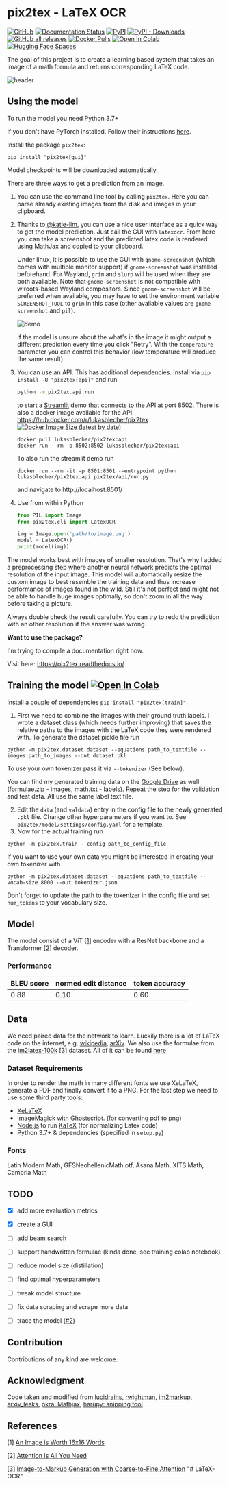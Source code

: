 # pix2tex - LaTeX OCR

[![GitHub](https://img.shields.io/github/license/lukas-blecher/LaTeX-OCR)](https://github.com/lukas-blecher/LaTeX-OCR) [![Documentation Status](https://readthedocs.org/projects/pix2tex/badge/?version=latest)](https://pix2tex.readthedocs.io/en/latest/?badge=latest) [![PyPI](https://img.shields.io/pypi/v/pix2tex?logo=pypi)](https://pypi.org/project/pix2tex) [![PyPI - Downloads](https://img.shields.io/pypi/dm/pix2tex?logo=pypi)](https://pypi.org/project/pix2tex) [![GitHub all releases](https://img.shields.io/github/downloads/lukas-blecher/LaTeX-OCR/total?color=blue&logo=github)](https://github.com/lukas-blecher/LaTeX-OCR/releases) [![Docker Pulls](https://img.shields.io/docker/pulls/lukasblecher/pix2tex?logo=docker)](https://hub.docker.com/r/lukasblecher/pix2tex) [![Open In Colab](https://colab.research.google.com/assets/colab-badge.svg)](https://colab.research.google.com/github/lukas-blecher/LaTeX-OCR/blob/main/notebooks/LaTeX_OCR_test.ipynb) [![Hugging Face Spaces](https://img.shields.io/badge/🤗%20Hugging%20Face-Spaces-blue)](https://huggingface.co/spaces/lukbl/LaTeX-OCR)

The goal of this project is to create a learning based system that takes an image of a math formula and returns corresponding LaTeX code. 

![header](https://user-images.githubusercontent.com/55287601/109183599-69431f00-778e-11eb-9809-d42b9451e018.png)

## Using the model
To run the model you need Python 3.7+

If you don't have PyTorch installed. Follow their instructions [here](https://pytorch.org/get-started/locally/).

Install the package `pix2tex`: 

```
pip install "pix2tex[gui]"
```

Model checkpoints will be downloaded automatically.

There are three ways to get a prediction from an image. 
1. You can use the command line tool by calling `pix2tex`. Here you can parse already existing images from the disk and images in your clipboard.

2. Thanks to [@katie-lim](https://github.com/katie-lim), you can use a nice user interface as a quick way to get the model prediction. Just call the GUI with `latexocr`. From here you can take a screenshot and the predicted latex code is rendered using [MathJax](https://www.mathjax.org/) and copied to your clipboard.

    Under linux, it is possible to use the GUI with `gnome-screenshot` (which comes with multiple monitor support) if `gnome-screenshot` was installed beforehand. For Wayland, `grim` and `slurp` will be used when they are both available. Note that `gnome-screenshot` is not compatible with wlroots-based Wayland compositors. Since `gnome-screenshot` will be preferred when available, you may have to set the environment variable `SCREENSHOT_TOOL` to `grim` in this case (other available values are `gnome-screenshot` and `pil`).

    ![demo](https://user-images.githubusercontent.com/55287601/117812740-77b7b780-b262-11eb-81f6-fc19766ae2ae.gif)

    If the model is unsure about the what's in the image it might output a different prediction every time you click "Retry". With the `temperature` parameter you can control this behavior (low temperature will produce the same result).

3. You can use an API. This has additional dependencies. Install via `pip install -U "pix2tex[api]"` and run
    ```bash
    python -m pix2tex.api.run
    ```
    to start a [Streamlit](https://streamlit.io/) demo that connects to the API at port 8502. There is also a docker image  available for the API: https://hub.docker.com/r/lukasblecher/pix2tex [![Docker Image Size (latest by date)](https://img.shields.io/docker/image-size/lukasblecher/pix2tex?logo=docker)](https://hub.docker.com/r/lukasblecher/pix2tex)

    ```
    docker pull lukasblecher/pix2tex:api
    docker run --rm -p 8502:8502 lukasblecher/pix2tex:api
    ```
    To also run the streamlit demo run
    ```
    docker run --rm -it -p 8501:8501 --entrypoint python lukasblecher/pix2tex:api pix2tex/api/run.py
    ```
    and navigate to http://localhost:8501/

4. Use from within Python
    ```python
    from PIL import Image
    from pix2tex.cli import LatexOCR
    
    img = Image.open('path/to/image.png')
    model = LatexOCR()
    print(model(img))
    ```

The model works best with images of smaller resolution. That's why I added a preprocessing step where another neural network predicts the optimal resolution of the input image. This model will automatically resize the custom image to best resemble the training data and thus increase performance of images found in the wild. Still it's not perfect and might not be able to handle huge images optimally, so don't zoom in all the way before taking a picture. 

Always double check the result carefully. You can try to redo the prediction with an other resolution if the answer was wrong.

**Want to use the package?**

I'm trying to compile a documentation right now. 

Visit here: https://pix2tex.readthedocs.io/ 


## Training the model [![Open In Colab](https://colab.research.google.com/assets/colab-badge.svg)](https://colab.research.google.com/github/lukas-blecher/LaTeX-OCR/blob/main/notebooks/LaTeX_OCR_training.ipynb)

Install a couple of dependencies `pip install "pix2tex[train]"`.
1. First we need to combine the images with their ground truth labels. I wrote a dataset class (which needs further improving) that saves the relative paths to the images with the LaTeX code they were rendered with. To generate the dataset pickle file run 

```
python -m pix2tex.dataset.dataset --equations path_to_textfile --images path_to_images --out dataset.pkl
```
To use your own tokenizer pass it via `--tokenizer` (See below).

You can find my generated training data on the [Google Drive](https://drive.google.com/drive/folders/13CA4vAmOmD_I_dSbvLp-Lf0s6KiaNfuO) as well (formulae.zip - images, math.txt - labels). Repeat the step for the validation and test data. All use the same label text file.

2. Edit the `data` (and `valdata`) entry in the config file to the newly generated `.pkl` file. Change other hyperparameters if you want to. See `pix2tex/model/settings/config.yaml` for a template.
3. Now for the actual training run 
```
python -m pix2tex.train --config path_to_config_file
```

If you want to use your own data you might be interested in creating your own tokenizer with
```
python -m pix2tex.dataset.dataset --equations path_to_textfile --vocab-size 8000 --out tokenizer.json
```
Don't forget to update the path to the tokenizer in the config file and set `num_tokens` to your vocabulary size.

## Model
The model consist of a ViT [[1](#References)] encoder with a ResNet backbone and a Transformer [[2](#References)] decoder.

### Performance
| BLEU score | normed edit distance | token accuracy |
| ---------- | -------------------- | -------------- |
| 0.88       | 0.10                 | 0.60           |

## Data
We need paired data for the network to learn. Luckily there is a lot of LaTeX code on the internet, e.g. [wikipedia](https://www.wikipedia.org), [arXiv](https://www.arxiv.org). We also use the formulae from the [im2latex-100k](https://zenodo.org/record/56198#.V2px0jXT6eA) [[3](#References)] dataset.
All of it can be found [here](https://drive.google.com/drive/folders/13CA4vAmOmD_I_dSbvLp-Lf0s6KiaNfuO)

### Dataset Requirements
In order to render the math in many different fonts we use  XeLaTeX, generate a PDF and finally convert it to a PNG. For the last step we need to use some third party tools: 
* [XeLaTeX](https://www.ctan.org/pkg/xetex)
* [ImageMagick](https://imagemagick.org/) with [Ghostscript](https://www.ghostscript.com/index.html). (for converting pdf to png)
* [Node.js](https://nodejs.org/) to run [KaTeX](https://github.com/KaTeX/KaTeX) (for normalizing Latex code)
* Python 3.7+ & dependencies (specified in `setup.py`)

### Fonts
Latin Modern Math, GFSNeohellenicMath.otf, Asana Math, XITS Math, Cambria Math


## TODO
- [x] add more evaluation metrics
- [x] create a GUI
- [ ] add beam search
- [ ] support handwritten formulae (kinda done, see training colab notebook)
- [ ] reduce model size (distillation)
- [ ] find optimal hyperparameters
- [ ] tweak model structure
- [ ] fix data scraping and scrape more data
- [ ] trace the model ([#2](https://github.com/lukas-blecher/LaTeX-OCR/issues/2))


## Contribution
Contributions of any kind are welcome.

## Acknowledgment
Code taken and modified from [lucidrains](https://github.com/lucidrains), [rwightman](https://github.com/rwightman/pytorch-image-models), [im2markup](https://github.com/harvardnlp/im2markup), [arxiv_leaks](https://github.com/soskek/arxiv_leaks), [pkra: Mathjax](https://github.com/pkra/MathJax-single-file), [harupy: snipping tool](https://github.com/harupy/snipping-tool)

## References
[1] [An Image is Worth 16x16 Words](https://arxiv.org/abs/2010.11929)

[2] [Attention Is All You Need](https://arxiv.org/abs/1706.03762)

[3] [Image-to-Markup Generation with Coarse-to-Fine Attention](https://arxiv.org/abs/1609.04938v2)
"# LaTeX-OCR" 
